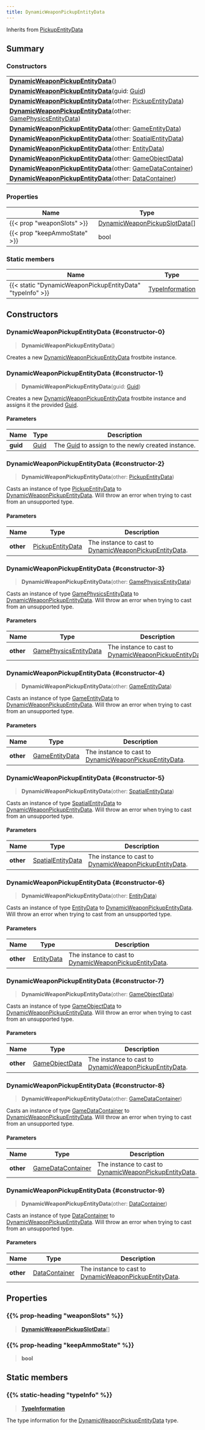 ```yaml
---
title: DynamicWeaponPickupEntityData
---
```


Inherits from [PickupEntityData](/vext/ref/fb/pickupentitydata)

## Summary

### Constructors

|  |
| --- |
| **[DynamicWeaponPickupEntityData](#constructor-0)**() |
| **[DynamicWeaponPickupEntityData](#constructor-1)**(guid: [Guid](/vext/ref/shared/type/guid)) |
| **[DynamicWeaponPickupEntityData](#constructor-2)**(other: [PickupEntityData](/vext/ref/fb/pickupentitydata)) |
| **[DynamicWeaponPickupEntityData](#constructor-3)**(other: [GamePhysicsEntityData](/vext/ref/fb/gamephysicsentitydata)) |
| **[DynamicWeaponPickupEntityData](#constructor-4)**(other: [GameEntityData](/vext/ref/fb/gameentitydata)) |
| **[DynamicWeaponPickupEntityData](#constructor-5)**(other: [SpatialEntityData](/vext/ref/fb/spatialentitydata)) |
| **[DynamicWeaponPickupEntityData](#constructor-6)**(other: [EntityData](/vext/ref/fb/entitydata)) |
| **[DynamicWeaponPickupEntityData](#constructor-7)**(other: [GameObjectData](/vext/ref/fb/gameobjectdata)) |
| **[DynamicWeaponPickupEntityData](#constructor-8)**(other: [GameDataContainer](/vext/ref/fb/gamedatacontainer)) |
| **[DynamicWeaponPickupEntityData](#constructor-9)**(other: [DataContainer](/vext/ref/shared/type/datacontainer)) |

### Properties

| Name | Type |
| ---- | ---- |
| {{< prop "weaponSlots" >}} | [DynamicWeaponPickupSlotData](/vext/ref/fb/dynamicweaponpickupslotdata)[] |
| {{< prop "keepAmmoState" >}} | bool |

### Static members

| Name | Type |
| ---- | ---- |
| {{< static "DynamicWeaponPickupEntityData" "typeInfo" >}} | [TypeInformation](/vext/ref/shared/type/typeinformation) |

## Constructors

### DynamicWeaponPickupEntityData {#constructor-0}

> **DynamicWeaponPickupEntityData**()

Creates a new [DynamicWeaponPickupEntityData](/vext/ref/fb/dynamicweaponpickupentitydata) frostbite instance.

### DynamicWeaponPickupEntityData {#constructor-1}

> **DynamicWeaponPickupEntityData**(guid: [Guid](/vext/ref/shared/type/guid))

Creates a new [DynamicWeaponPickupEntityData](/vext/ref/fb/dynamicweaponpickupentitydata) frostbite instance and assigns it the provided [Guid](/vext/ref/shared/type/guid).

#### Parameters

| Name | Type | Description |
| ---- | ---- | ----------- |
| **guid** | [Guid](/vext/ref/shared/type/guid) | The [Guid](/vext/ref/shared/type/guid) to assign to the newly created instance. |

### DynamicWeaponPickupEntityData {#constructor-2}

> **DynamicWeaponPickupEntityData**(other: [PickupEntityData](/vext/ref/fb/pickupentitydata))

Casts an instance of type [PickupEntityData](/vext/ref/fb/pickupentitydata) to [DynamicWeaponPickupEntityData](/vext/ref/fb/dynamicweaponpickupentitydata). Will throw an error when trying to cast from an unsupported type.

#### Parameters

| Name | Type | Description |
| ---- | ---- | ----------- |
| **other** | [PickupEntityData](/vext/ref/fb/pickupentitydata) | The instance to cast to [DynamicWeaponPickupEntityData](/vext/ref/fb/dynamicweaponpickupentitydata). |

### DynamicWeaponPickupEntityData {#constructor-3}

> **DynamicWeaponPickupEntityData**(other: [GamePhysicsEntityData](/vext/ref/fb/gamephysicsentitydata))

Casts an instance of type [GamePhysicsEntityData](/vext/ref/fb/gamephysicsentitydata) to [DynamicWeaponPickupEntityData](/vext/ref/fb/dynamicweaponpickupentitydata). Will throw an error when trying to cast from an unsupported type.

#### Parameters

| Name | Type | Description |
| ---- | ---- | ----------- |
| **other** | [GamePhysicsEntityData](/vext/ref/fb/gamephysicsentitydata) | The instance to cast to [DynamicWeaponPickupEntityData](/vext/ref/fb/dynamicweaponpickupentitydata). |

### DynamicWeaponPickupEntityData {#constructor-4}

> **DynamicWeaponPickupEntityData**(other: [GameEntityData](/vext/ref/fb/gameentitydata))

Casts an instance of type [GameEntityData](/vext/ref/fb/gameentitydata) to [DynamicWeaponPickupEntityData](/vext/ref/fb/dynamicweaponpickupentitydata). Will throw an error when trying to cast from an unsupported type.

#### Parameters

| Name | Type | Description |
| ---- | ---- | ----------- |
| **other** | [GameEntityData](/vext/ref/fb/gameentitydata) | The instance to cast to [DynamicWeaponPickupEntityData](/vext/ref/fb/dynamicweaponpickupentitydata). |

### DynamicWeaponPickupEntityData {#constructor-5}

> **DynamicWeaponPickupEntityData**(other: [SpatialEntityData](/vext/ref/fb/spatialentitydata))

Casts an instance of type [SpatialEntityData](/vext/ref/fb/spatialentitydata) to [DynamicWeaponPickupEntityData](/vext/ref/fb/dynamicweaponpickupentitydata). Will throw an error when trying to cast from an unsupported type.

#### Parameters

| Name | Type | Description |
| ---- | ---- | ----------- |
| **other** | [SpatialEntityData](/vext/ref/fb/spatialentitydata) | The instance to cast to [DynamicWeaponPickupEntityData](/vext/ref/fb/dynamicweaponpickupentitydata). |

### DynamicWeaponPickupEntityData {#constructor-6}

> **DynamicWeaponPickupEntityData**(other: [EntityData](/vext/ref/fb/entitydata))

Casts an instance of type [EntityData](/vext/ref/fb/entitydata) to [DynamicWeaponPickupEntityData](/vext/ref/fb/dynamicweaponpickupentitydata). Will throw an error when trying to cast from an unsupported type.

#### Parameters

| Name | Type | Description |
| ---- | ---- | ----------- |
| **other** | [EntityData](/vext/ref/fb/entitydata) | The instance to cast to [DynamicWeaponPickupEntityData](/vext/ref/fb/dynamicweaponpickupentitydata). |

### DynamicWeaponPickupEntityData {#constructor-7}

> **DynamicWeaponPickupEntityData**(other: [GameObjectData](/vext/ref/fb/gameobjectdata))

Casts an instance of type [GameObjectData](/vext/ref/fb/gameobjectdata) to [DynamicWeaponPickupEntityData](/vext/ref/fb/dynamicweaponpickupentitydata). Will throw an error when trying to cast from an unsupported type.

#### Parameters

| Name | Type | Description |
| ---- | ---- | ----------- |
| **other** | [GameObjectData](/vext/ref/fb/gameobjectdata) | The instance to cast to [DynamicWeaponPickupEntityData](/vext/ref/fb/dynamicweaponpickupentitydata). |

### DynamicWeaponPickupEntityData {#constructor-8}

> **DynamicWeaponPickupEntityData**(other: [GameDataContainer](/vext/ref/fb/gamedatacontainer))

Casts an instance of type [GameDataContainer](/vext/ref/fb/gamedatacontainer) to [DynamicWeaponPickupEntityData](/vext/ref/fb/dynamicweaponpickupentitydata). Will throw an error when trying to cast from an unsupported type.

#### Parameters

| Name | Type | Description |
| ---- | ---- | ----------- |
| **other** | [GameDataContainer](/vext/ref/fb/gamedatacontainer) | The instance to cast to [DynamicWeaponPickupEntityData](/vext/ref/fb/dynamicweaponpickupentitydata). |

### DynamicWeaponPickupEntityData {#constructor-9}

> **DynamicWeaponPickupEntityData**(other: [DataContainer](/vext/ref/shared/type/datacontainer))

Casts an instance of type [DataContainer](/vext/ref/shared/type/datacontainer) to [DynamicWeaponPickupEntityData](/vext/ref/fb/dynamicweaponpickupentitydata). Will throw an error when trying to cast from an unsupported type.

#### Parameters

| Name | Type | Description |
| ---- | ---- | ----------- |
| **other** | [DataContainer](/vext/ref/shared/type/datacontainer) | The instance to cast to [DynamicWeaponPickupEntityData](/vext/ref/fb/dynamicweaponpickupentitydata). |

## Properties

### {{% prop-heading "weaponSlots" %}}

> **[DynamicWeaponPickupSlotData](/vext/ref/fb/dynamicweaponpickupslotdata)**[]

### {{% prop-heading "keepAmmoState" %}}

> **bool**

## Static members

### {{% static-heading "typeInfo" %}}

> **[TypeInformation](/vext/ref/shared/type/typeinformation)**

The type information for the [DynamicWeaponPickupEntityData](/vext/ref/fb/dynamicweaponpickupentitydata) type.

